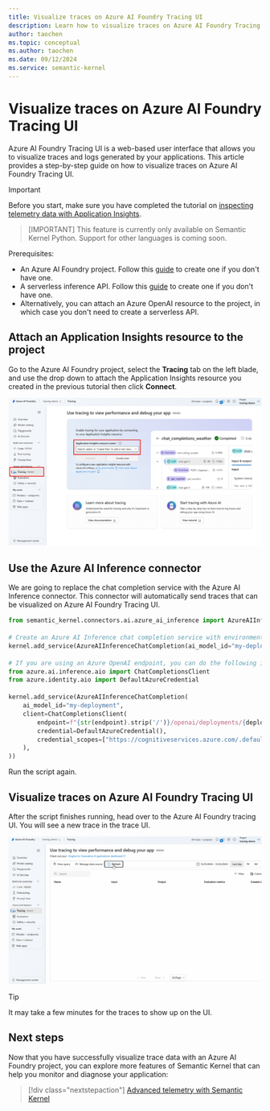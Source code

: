 ```yaml
---
title: Visualize traces on Azure AI Foundry Tracing UI
description: Learn how to visualize traces on Azure AI Foundry Tracing UI
author: taochen
ms.topic: conceptual
ms.author: taochen
ms.date: 09/12/2024
ms.service: semantic-kernel
---
```


# Visualize traces on Azure AI Foundry Tracing UI

Azure AI Foundry Tracing UI is a web-based user interface that allows you to visualize traces and logs generated by your applications. This article provides a step-by-step guide on how to visualize traces on Azure AI Foundry Tracing UI.

> [!IMPORTANT]
> Before you start, make sure you have completed the tutorial on [inspecting telemetry data with Application Insights](./telemetry-with-app-insights.md).

> [IMPORTANT]
> This feature is currently only available on Semantic Kernel Python. Support for other languages is coming soon.

Prerequisites:

- An Azure AI Foundry project. Follow this [guide](https://learn.microsoft.com/en-us/azure/ai-studio/how-to/create-projects) to create one if you don't have one.
- A serverless inference API. Follow this [guide](https://learn.microsoft.com/en-us/azure/ai-studio/how-to/deploy-models-serverless) to create one if you don't have one.
- Alternatively, you can attach an Azure OpenAI resource to the project, in which case you don't need to create a serverless API.

## Attach an Application Insights resource to the project

Go to the Azure AI Foundry project, select the **Tracing** tab on the left blade, and use the drop down to attach the Application Insights resource you created in the previous tutorial then click **Connect**.

![Attach an Application Insights resource to the project](../../../media/azure-ai-foundry-attach-app-insights.png)

## Use the Azure AI Inference connector

We are going to replace the chat completion service with the Azure AI Inference connector. This connector will automatically send traces that can be visualized on Azure AI Foundry Tracing UI.

```python
from semantic_kernel.connectors.ai.azure_ai_inference import AzureAIInferenceChatCompletion

# Create an Azure AI Inference chat completion service with environment variables
kernel.add_service(AzureAIInferenceChatCompletion(ai_model_id="my-deployment", service_id="my-service-id"))

# If you are using an Azure OpenAI endpoint, you can do the following instead.
from azure.ai.inference.aio import ChatCompletionsClient
from azure.identity.aio import DefaultAzureCredential

kernel.add_service(AzureAIInferenceChatCompletion(
    ai_model_id="my-deployment",
    client=ChatCompletionsClient(
        endpoint=f"{str(endpoint).strip('/')}/openai/deployments/{deployment_name}",
        credential=DefaultAzureCredential(),
        credential_scopes=["https://cognitiveservices.azure.com/.default"],
    ),
))
```

Run the script again.

## Visualize traces on Azure AI Foundry Tracing UI

After the script finishes running, head over to the Azure AI Foundry tracing UI. You will see a new trace in the trace UI.

![Visualize traces on Azure AI Foundry Tracing UI](../../../media/azure-ai-foundry-tracing-ui.gif)

> [!TIP]
> It may take a few minutes for the traces to show up on the UI.

## Next steps

Now that you have successfully visualize trace data with an Azure AI Foundry project, you can explore more features of Semantic Kernel that can help you monitor and diagnose your application:

> [!div class="nextstepaction"]
> [Advanced telemetry with Semantic Kernel](./telemetry-advanced.md)
